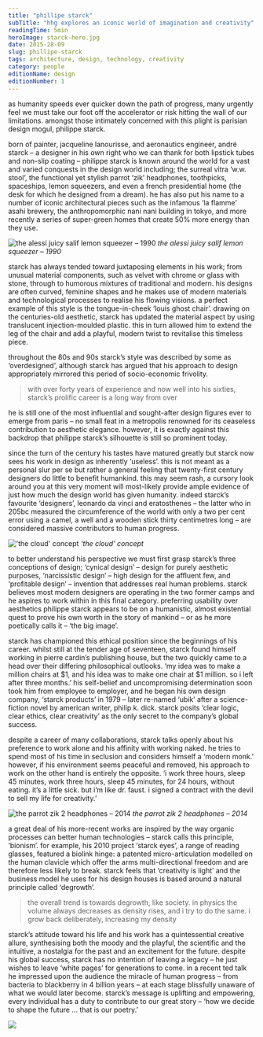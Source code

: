 ```yaml
---
title: "phillipe starck"
subTitle: "hhg explores an iconic world of imagination and creativity"
readingTime: 5min
heroImage: starck-hero.jpg
date: 2015-28-09
slug: phillipe-starck
tags: architecture, design, technology, creativity
category: people
editionName: design
editionNumber: 1
---
```


as humanity speeds ever quicker down the path of progress, many urgently feel we must take our foot off the accelerator or risk hitting the wall of our limitations. amongst those intimately concerned with this plight is parisian design mogul, philippe starck.

born of painter, jacqueline lanourisse, and aeronautics engineer, andré starck – a designer in his own right who we can thank for both lipstick tubes and non-slip coating – philippe starck is known around the world for a vast and varied conquests in the design world including; the surreal vitra ‘w.w. stool’, the functional yet stylish parrot ‘zik’ headphones, toothpicks, spaceships, lemon squeezers, and even a french presidential home (the desk for which he designed from a dream). he has also put his name to a number of iconic architectural pieces such as the infamous ‘la flamme’ asahi brewery, the anthropomorphic nani nani building in tokyo, and more recently a series of super-green homes that create 50% more energy than they use.

![the alessi juicy salif lemon squeezer – 1990](alessi.jpg)
*the alessi juicy salif lemon squeezer – 1990*

starck has always tended toward juxtaposing elements in his work; from unusual material components, such as velvet with chrome or glass with stone, through to humorous mixtures of traditional and modern. his designs are often curved, feminine shapes and he makes use of modern materials and technological processes to realise his flowing visions. a perfect example of this style is the tongue-in-cheek ‘louis ghost chair’. drawing on the centuries-old aesthetic, starck has updated the material aspect by using translucent injection-moulded plastic. this in turn allowed him to extend the leg of the chair and add a playful, modern twist to revitalise this timeless piece.

throughout the 80s and 90s starck’s style was described by some as ‘overdesigned’, although starck has argued that his approach to design appropriately mirrored this period of socio-economic frivolity.

>with over forty years of experience and now well into his sixties, starck’s prolific career is a long way from over

he is still one of the most influential and sought-after design figures ever to emerge from paris – no small feat in a metropolis renowned for its ceaseless contribution to aesthetic elegance. however, it is exactly against this backdrop that philippe starck’s silhouette is still so prominent today.

since the turn of the century his tastes have matured greatly but starck now sees his work in design as inherently ‘useless’. this is not meant as a personal slur per se but rather a general feeling that twenty-first century designers do little to benefit humankind. this may seem rash, a cursory look around you at this very moment will most-likely provide ample evidence of just how much the design world has given humanity. indeed starck’s favourite ‘designers’, leonardo da vinci and eratosthenes – the latter who in 205bc measured the circumference of the world with only a two per cent error using a camel, a well and a wooden stick thirty centimetres long – are considered massive contributors to human progress.

!['the cloud' concept](cloud.jpg)
*'the cloud' concept*

to better understand his perspective we must first grasp starck’s three conceptions of design; ‘cynical design’ – design for purely aesthetic purposes, ‘narcissistic design’ – high design for the affluent few, and ‘profitable design’ – invention that addresses real human problems. starck believes most modern designers are operating in the two former camps and he aspires to work within in this final category. preferring usability over aesthetics philippe starck appears to be on a humanistic, almost existential quest to prove his own worth in the story of mankind – or as he more poetically calls it – ‘the big image’.

starck has championed this ethical position since the beginnings of his career. whilst still at the tender age of seventeen, starck found himself working in pierre cardin’s publishing house, but the two quickly came to a head over their differing philosophical outlooks. ‘my idea was to make a million chairs at $1, and his idea was to make one chair at $1 million. so i left after three months.’ his self-belief and uncompromising determination soon took him from employee to employer, and he began his own design company, ‘starck products’ in 1979 – later re-named ‘ubik’ after a science-fiction novel by american writer, philip k. dick. starck posits ‘clear logic, clear ethics, clear creativity’ as the only secret to the company’s global success.

despite a career of many collaborations, starck talks openly about his preference to work alone and his affinity with working naked. he tries to spend most of his time in seclusion and considers himself a ‘modern monk.’ however, if his environment seems peaceful and removed, his approach to work on the other hand is entirely the opposite. ‘i work three hours, sleep 45 minutes, work three hours, sleep 45 minutes, for 24 hours, without eating. it’s a little sick. but i’m like dr. faust. i signed a contract with the devil to sell my life for creativity.’

![the parrot zik 2 headphones – 2014](parrot-zik-2.jpg)
*the parrot zik 2 headphones – 2014*

a great deal of his more-recent works are inspired by the way organic processes can better human technologies – starck calls this principle, ‘bionism’. for example, his 2010 project ‘starck eyes’, a range of reading glasses, featured a biolink hinge: a patented micro-articulation modelled on the human clavicle which offer the arms multi-directional freedom and are therefore less likely to break. starck feels that ‘creativity is light’ and the business model he uses for his design houses is based around a natural principle called ‘degrowth’.

>the overall trend is towards degrowth, like society. in physics the volume always decreases as density rises, and i try to do the same. i grow back deliberately, increasing my density

starck’s attitude toward his life and his work has a quintessential creative allure, synthesising both the moody and the playful, the scientific and the intuitive, a nostalgia for the past and an excitement for the future. despite his global success, starck has no intention of leaving a legacy – he just wishes to leave ‘white pages’ for generations to come. in a recent ted talk he impressed upon the audience the miracle of human progress – from bacteria to blackberry in 4 billion years – at each stage blissfully unaware of what we would later become. starck’s message is uplifting and empowering, every individual has a duty to contribute to our great story – ‘how we decide to shape the future … that is our poetry.’

![](starck-footer.jpg)
